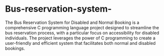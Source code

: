 # Bus-reservation-system-

The Bus Reservation System for Disabled and Normal Booking is a comprehensive C programming language project designed to streamline the bus reservation process, with a particular focus on accessibility for disabled individuals. The project leverages the power of C programming to create a user-friendly and efficient system that facilitates both normal and disabled bookings.

